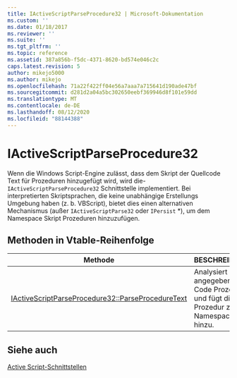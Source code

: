 ```yaml
---
title: IActiveScriptParseProcedure32 | Microsoft-Dokumentation
ms.custom: ''
ms.date: 01/18/2017
ms.reviewer: ''
ms.suite: ''
ms.tgt_pltfrm: ''
ms.topic: reference
ms.assetid: 387a856b-f5dc-4371-8620-bd574e046c2c
caps.latest.revision: 5
author: mikejo5000
ms.author: mikejo
ms.openlocfilehash: 71a22f422ff04e56a7aaa7a715641d190ade47bf
ms.sourcegitcommit: d281d2a04a5bc302650eebf369946d8f101e59dd
ms.translationtype: MT
ms.contentlocale: de-DE
ms.lasthandoff: 08/12/2020
ms.locfileid: "88144388"
---
```

# <a name="iactivescriptparseprocedure32"></a>IActiveScriptParseProcedure32
Wenn die Windows Script-Engine zulässt, dass dem Skript der Quellcode Text für Prozeduren hinzugefügt wird, wird die- `IActiveScriptParseProcedure32` Schnittstelle implementiert. Bei interpretierten Skriptsprachen, die keine unabhängige Erstellungs Umgebung haben (z. b. VBScript), bietet dies einen alternativen Mechanismus (außer `IActiveScriptParse32` oder `IPersist` *), um dem Namespace Skript Prozeduren hinzuzufügen.  
  
## <a name="methods-in-vtable-order"></a>Methoden in Vtable-Reihenfolge  
  
|Methode|BESCHREIBUNG|
|-|-|
|[IActiveScriptParseProcedure32::ParseProcedureText](../../winscript/reference/iactivescriptparseprocedure32-parseproceduretext.md)|Analysiert die angegebene Code Prozedur und fügt die Prozedur zum-Namespace hinzu.|  
  
## <a name="see-also"></a>Siehe auch  
 [Active Script-Schnittstellen](../../winscript/reference/active-script-interfaces.md)